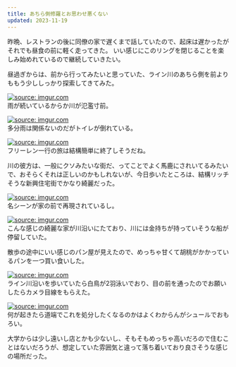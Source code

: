```yaml
---
title: あちら側修羅とお思わせ悪くない
updated: 2023-11-19
---
```


昨晩、レストランの後に同僚の家で遅くまで話していたので、起床は遅かったがそれでも昼食の前に軽く走ってきた。
いい感じにこのリングを閉じることを楽しみ始めれているので継続していきたい。

昼過ぎからは、前から行ってみたいと思っていた、ライン川のあちら側を前よりももう少ししっかり探索してきてみた。

<a href="https://imgur.com/aVTcnp4"><img src="https://i.imgur.com/aVTcnp4.jpg" title="source: imgur.com" /></a>  
雨が続いているからか川が氾濫寸前。

<a href="https://imgur.com/8GXnvz0"><img src="https://i.imgur.com/8GXnvz0.jpg" title="source: imgur.com" /></a>  
多分雨は関係ないのだがトイレが倒れている。

<a href="https://imgur.com/cMhKH7D"><img src="https://i.imgur.com/cMhKH7D.jpg" title="source: imgur.com" /></a>  
フリーレン一行の旅は結構簡単に終了しそうだね。

川の彼方は、一般にクソみたいな街だ、ってことでよく馬鹿にされいてるみたいで、おそらくそれは正しいのかもしれないが、今日歩いたところは、結構リッチそうな新興住宅街でかなり綺麗だった。

<a href="https://imgur.com/eZ3XwYd"><img src="https://i.imgur.com/eZ3XwYd.jpg" title="source: imgur.com" /></a>  
名シーンが家の前で再現されているし。

<a href="https://imgur.com/JvSGUIq"><img src="https://i.imgur.com/JvSGUIq.jpg" title="source: imgur.com" /></a>  
こんな感じの綺麗な家が川沿いにたており、川には金持ちが持っていそうな船が停留していた。

散歩の途中にいい感じのパン屋が見えたので、めっちゃ甘くて胡桃がかかっているパンを一つ買い食いした。

<a href="https://imgur.com/DgSOABC"><img src="https://i.imgur.com/DgSOABC.jpg" title="source: imgur.com" /></a>  
ライン川沿いを歩いていたら白鳥が2羽泳いでおり、目の前を通ったのでお願いしたらカメラ目線をもらえた。

<a href="https://imgur.com/eK8UzEw"><img src="https://i.imgur.com/eK8UzEw.jpg" title="source: imgur.com" /></a>  
何が起きたら道端でこれを処分したくなるのかはよくわからんがシュールでおもろい。

大学からは少し遠いし店とかも少ないし、そもそもめっちゃ高いだろので住むことはないだろうが、想定していた雰囲気と違って落ち着いており良さそうな感じの場所だった。
